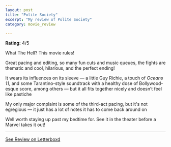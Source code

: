 ```yaml
---
layout: post
title: "Polite Society"
excerpt: "My review of Polite Society"
category: movie_review

---
```


**Rating:** 4/5

What The Hell? This movie rules!

Great pacing and editing, so many fun cuts and music queues, the fights are thematic and cool, hilarious, and the perfect ending!

It wears its influences on its sleeve — a little Guy Richie, a touch of <i>Oceans 11,</i> and some Tarantino-style soundtrack with a healthy dose of Bollywood-esque score, among others — but it all fits together nicely and doesn’t feel like pastiche

My only major complaint is some of the third-act pacing, but it's not egregious — it just has a lot of notes it has to come back around on

Well worth staying up past my bedtime for. See it in the theater before a Marvel takes it out!

<hr>

[See Review on Letterboxd](https://boxd.it/4cGlzZ)
